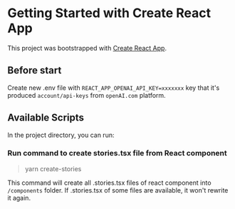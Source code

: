 # Getting Started with Create React App

This project was bootstrapped with [Create React App](https://github.com/facebook/create-react-app).


## Before start

Create new .env file with `REACT_APP_OPENAI_API_KEY=xxxxxxx` key that it's produced `account/api-keys` from `openAI.com` platform.


## Available Scripts

In the project directory, you can run:

### Run command to create stories.tsx file from React component

> yarn create-stories

This command will create all .stories.tsx files of react component into `/components` folder. If .stories.tsx of some files are available, it won't rewrite it again.
